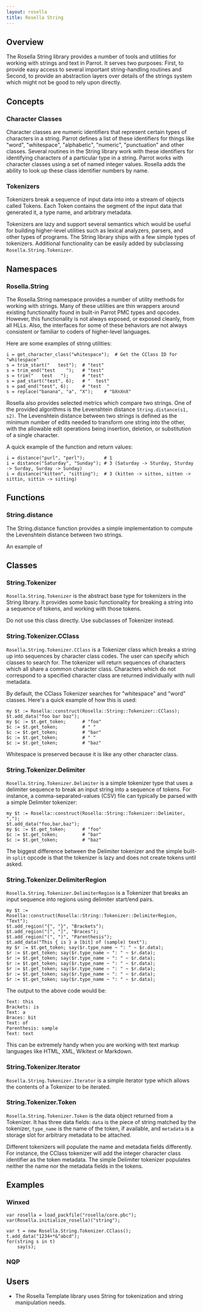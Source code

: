 ```yaml
---
layout: rosella
title: Rosella String
---
```


## Overview

The Rosella String library provides a number of tools and utilities for
working with strings and text in Parrot. It serves two purposes: First, to
provide easy access to several important string-handling routines and Second,
to provide an abstraction layers over details of the strings system which
might not be good to rely upon directly.

## Concepts

### Character Classes

Character classes are numeric identifiers that represent certain types of
characters in a string. Parrot defines a list of these identifiers for things
like "word", "whitespace", "alphabetic", "numeric", "punctuation" and other
classes. Several routines in the String library work with these identifiers
for identifying characters of a particular type in a string. Parrot works with
character classes using a set of named integer values. Rosella adds the
ability to look up these class identifier numbers by name.

### Tokenizers

Tokenizers break a sequence of input data into into a stream of objects called
Tokens. Each Token contains the segment of the input data that generated it,
a type name, and arbitrary metadata.

Tokenizers are lazy and support several semantics which would be useful for
building higher-level utilities such as lexical analyzers, parsers, and other
types of programs. The String library ships with a few simple types of
tokenizers. Additional functionality can be easily added by subclassing
`Rosella.String.Tokenizer`.

## Namespaces

### Rosella.String

The Rosella.String namespace provides a number of utility methods for working
with strings. Many of these utilities are thin wrappers around existing
functionality found in built-in Parrot PMC types and opcodes. However, this
functionality is not always exposed, or exposed cleanly, from all HLLs. Also,
the interfaces for some of these behaviors are not always consistent or
familiar to coders of higher-level languages.

Here are some examples of string utilities:

    i = get_character_class("whitespace");  # Get the CClass ID for "whitespace"
    s = trim_start("   test");  # "test"
    s = trim_end("test    ");   # "test"
    s = trim("   test   ");     # "test"
    s = pad_start("test", 6);   # "  test"
    s = pad_end("test", 6);     # "test  "
    s = replace("banana", "a", "X");    # "bXnXnX"

Rosella also provides selected metrics which compare two strings. One of the
provided algorithms is the Levenshtein distance `String.distance(s1, s2)`.
The Levenshtein distance between two strings is defined as the minimum number
of edits needed to transform one string into the other, with the allowable edit
operations being insertion, deletion, or substitution of a single character.

A quick example of the function and return values:

    i = distance("purl", "perl");       # 1
    i = distance("Saturday", "Sunday"); # 3 (Saturday -> Sturday, Sturday -> Surday, Surday -> Sunday)
    i = distance("kitten", "sitting");  # 3 (kitten -> sitten, sitten -> sittin, sittin -> sitting)
    
## Functions

### String.distance

The String.distance function provides a simple implementation to compute the
Levenshtein distance between two strings.

An example of

## Classes

### String.Tokenizer

`Rosella.String.Tokenizer` is the abstract base type for tokenizers in the
String library. It provides some basic functionality for breaking a string
into a sequence of tokens, and working with those tokens.

Do not use this class directly. Use subclasses of Tokenizer instead.

### String.Tokenizer.CClass

`Rosella.String.Tokenizer.CClass` is a Tokenizer class which breaks a string
up into sequences by character class codes. The user can specify which classes
to search for. The tokenizer will return sequences of characters which all
share a common character class. Characters which do not correspond to a
specified character class are returned individually with null metadata.

By default, the CClass Tokenizer searches for "whitespace" and "word" classes.
Here's a quick example of how this is used:

    my $t := Rosella::construct(Rosella::String::Tokenizer::CClass);
    $t.add_data("foo bar baz");
    my $c := $t.get_token;      # "foo"
    $c := $t.get_token;         # " "
    $c := $t.get_token;         # "bar"
    $c := $t.get_token;         # " "
    $c := $t.get_token;         # "baz"

Whitespace is preserved because it is like any other character class.

### String.Tokenizer.Delimiter

`Rosella.String.Tokenizer.Delimiter` is a simple tokenizer type that uses a
delimiter sequence to break an input string into a sequence of tokens. For
instance, a comma-separated-values (CSV) file can typically be parsed with
a simple Delimiter tokenizer:

    my $t := Rosella::construct(Rosella::String::Tokenizer::Delimiter, ",");
    $t.add_data("foo,bar,baz");
    my $c := $t.get_token;      # "foo"
    $c := $t.get_token;         # "bar"
    $c := $t.get_token;         # "baz"

The biggest difference between the Delimiter tokenizer and the simple built-in
`split` opcode is that the tokenizer is lazy and does not create tokens until
asked.

### String.Tokenizer.DelimiterRegion

`Rosella.String.Tokenizer.DelimiterRegion` is a Tokenizer that breaks an
input sequence into regions using delimiter start/end pairs.

    my $t := Rosella::construct(Rosella::String::Tokenizer::DelimiterRegion, "Text");
    $t.add_region("{", "}", "Brackets");
    $t.add_region("[", "]", "Braces");
    $t.add_region("(", ")", "Parenthesis");
    $t.add_data("This { is } a [bit] of (sample) text");
    my $r := $t.get_token; say($r.type_name ~ ": " ~ $r.data);
    $r := $t.get_token; say($r.type_name ~ ": " ~ $r.data);
    $r := $t.get_token; say($r.type_name ~ ": " ~ $r.data);
    $r := $t.get_token; say($r.type_name ~ ": " ~ $r.data);
    $r := $t.get_token; say($r.type_name ~ ": " ~ $r.data);
    $r := $t.get_token; say($r.type_name ~ ": " ~ $r.data);
    $r := $t.get_token; say($r.type_name ~ ": " ~ $r.data);

The output to the above code would be:

    Text: this
    Brackets: is
    Text: a
    Braces: bit
    Text: of
    Parenthesis: sample
    Text: text

This can be extremely handy when you are working with text markup languages
like HTML, XML, Wikitext or Markdown.

### String.Tokenizer.Iterator

`Rosella.String.Tokenizer.Iterator` is a simple iterator type which allows
the contents of a Tokenizer to be iterated.

### String.Tokenizer.Token

`Rosella.String.Tokenizer.Token` is the data object returned from a Tokenizer.
It has three data fields: `data` is the piece of string matched by the
tokenizer, `type_name` is the name of the token, if available, and `metadata`
is a storage slot for arbitrary metadata to be attached.

Different tokenizers will populate the name and metadata fields differently.
For instance, the CClass tokenizer will add the integer character class
identifier as the token metadata. The simple Delimiter tokenizer populates
neither the name nor the metadata fields in the tokens.

## Examples

### Winxed

    var rosella = load_packfile("rosella/core.pbc");
    var(Rosella.initialize_rosella)("string");

    var t = new Rosella.String.Tokenizer.CClass();
    t.add_data("1234+*&^abcd");
    for(string s in t)
        say(s);

### NQP

## Users

* The Rosella Template library uses String for tokenization and string
manipulation needs.
